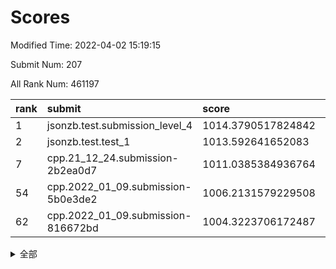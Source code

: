 # Scores

Modified Time: 2022-04-02 15:19:15

Submit Num: 207

All Rank Num: 461197

| rank |               submit               |       score        |       sigma        | pk_num |
| :--- | :--------------------------------- | :----------------- | :----------------- | :----- |
| 1    | jsonzb.test.submission_level_4     | 1014.3790517824842 | 0.8203344681518302 | 8912   |
| 2    | jsonzb.test.test_1                 | 1013.592641652083  | 0.804342521728423  | 8915   |
| 7    | cpp.21_12_24.submission-2b2ea0d7   | 1011.0385384936764 | 0.7626200781002708 | 8911   |
| 54   | cpp.2022_01_09.submission-5b0e3de2 | 1006.2131579229508 | 0.7259988675029364 | 8915   |
| 62   | cpp.2022_01_09.submission-816672bd | 1004.3223706172487 | 0.7156831696474181 | 8912   |


<details>
<summary>全部</summary>

| rank |                 submit                 |       score        |       sigma        | pk_num |
| :--- | :------------------------------------- | :----------------- | :----------------- | :----- |
| 1    | jsonzb.test.submission_level_4         | 1014.3790517824842 | 0.8203344681518302 | 8912   |
| 2    | jsonzb.test.test_1                     | 1013.592641652083  | 0.804342521728423  | 8915   |
| 3    | gobigger.level_3.submission_level_3_12 | 1011.5201288515213 | 0.7668922152211515 | 8915   |
| 4    | gobigger.level_3.submission_level_3_37 | 1011.2779028542446 | 0.7860910443503661 | 8908   |
| 5    | gobigger.level_3.submission_level_3_16 | 1011.1866153157177 | 0.7660855447093097 | 8914   |
| 6    | gobigger.level_3.submission_level_3_31 | 1011.0882868912217 | 0.7493715756148726 | 8905   |
| 7    | cpp.21_12_24.submission-2b2ea0d7       | 1011.0385384936764 | 0.7626200781002708 | 8911   |
| 8    | gobigger.level_3.submission_level_3_15 | 1010.9588361306743 | 0.78191220306258   | 8909   |
| 9    | gobigger.level_3.submission_level_3_19 | 1010.937568575148  | 0.7775326179633679 | 8910   |
| 10   | gobigger.level_3.submission_level_3_48 | 1010.8534768546194 | 0.7483397071723602 | 8911   |
| 11   | gobigger.level_3.submission_level_3_24 | 1010.6524303480696 | 0.7551640630460544 | 8911   |
| 12   | gobigger.level_3.submission_level_3_47 | 1010.6114533495689 | 0.762675299277689  | 8915   |
| 13   | gobigger.level_3.submission_level_3_20 | 1010.5811011155089 | 0.7659821609589517 | 8912   |
| 14   | gobigger.level_3.submission_level_3_2  | 1010.5706537676972 | 0.7563545654104089 | 8912   |
| 15   | gobigger.level_3.submission_level_3_17 | 1010.5612435652811 | 0.7540121257685283 | 8915   |
| 16   | gobigger.level_3.submission_level_3_13 | 1010.5147497869752 | 0.7444460246980493 | 8915   |
| 17   | gobigger.level_3.submission_level_3_35 | 1010.5014114063741 | 0.7746410334192347 | 8911   |
| 18   | gobigger.level_3.submission_level_3_25 | 1010.4622309400976 | 0.7801822734955257 | 8912   |
| 19   | gobigger.level_3.submission_level_3_5  | 1010.4464830287357 | 0.7701463775431227 | 8916   |
| 20   | gobigger.level_3.submission_level_3_32 | 1010.4316438678686 | 0.7629102254623217 | 8911   |
| 21   | gobigger.level_3.submission_level_3_22 | 1010.2978758333597 | 0.7701443382877318 | 8916   |
| 22   | gobigger.level_3.submission_level_3_42 | 1010.2868622360769 | 0.7742064940518772 | 8909   |
| 23   | gobigger.level_3.submission_level_3_8  | 1010.1526807902503 | 0.7600645910451954 | 8915   |
| 24   | gobigger.level_3.submission_level_3_4  | 1010.0821705649373 | 0.7411437890889921 | 8917   |
| 25   | gobigger.level_3.submission_level_3_44 | 1010.0566508521408 | 0.7467310285406344 | 8916   |
| 26   | gobigger.level_3.submission_level_3_7  | 1010.0080371089442 | 0.7548370273945293 | 8913   |
| 27   | gobigger.level_3.submission_level_3_30 | 1009.9745704790283 | 0.7572311388378018 | 8910   |
| 28   | gobigger.level_3.submission_level_3_33 | 1009.9126971378322 | 0.7565896539615667 | 8913   |
| 29   | gobigger.level_3.submission_level_3_27 | 1009.9108671903888 | 0.7490611852072293 | 8917   |
| 30   | gobigger.level_3.submission_level_3_40 | 1009.8436687372289 | 0.7363244060297945 | 8915   |
| 31   | gobigger.level_3.submission_level_3_38 | 1009.8337298578709 | 0.7456450736433746 | 8912   |
| 32   | gobigger.level_3.submission_level_3_34 | 1009.8316043350261 | 0.7554053780360599 | 8911   |
| 33   | gobigger.level_3.submission_level_3_45 | 1009.8191495470378 | 0.7223227882464608 | 8914   |
| 34   | gobigger.level_3.submission_level_3_10 | 1009.8152676163069 | 0.7462858642629054 | 8913   |
| 35   | gobigger.level_3.submission_level_3_23 | 1009.7806106632064 | 0.7682626896672353 | 8910   |
| 36   | gobigger.level_3.submission_level_3_11 | 1009.7235659507779 | 0.756543061541158  | 8915   |
| 37   | gobigger.level_3.submission_level_3_26 | 1009.6996602684034 | 0.7645732225176933 | 8916   |
| 38   | gobigger.level_3.submission_level_3_9  | 1009.6634281311169 | 0.7613695384516223 | 8915   |
| 39   | gobigger.level_3.submission_level_3_39 | 1009.5857345260641 | 0.7499522184986059 | 8907   |
| 40   | gobigger.level_3.submission_level_3_28 | 1009.4718734900939 | 0.7471020032869741 | 8913   |
| 41   | gobigger.level_3.submission_level_3_0  | 1009.3911908993828 | 0.7730072379916899 | 8917   |
| 42   | gobigger.level_3.submission_level_3_1  | 1009.30978746233   | 0.7568615448021102 | 8908   |
| 43   | gobigger.level_3.submission_level_3_14 | 1009.2796340149936 | 0.7607180313508962 | 8915   |
| 44   | gobigger.level_3.submission_level_3_43 | 1009.2577436707686 | 0.7581149167162541 | 8910   |
| 45   | gobigger.level_3.submission_level_3_41 | 1009.2479323835563 | 0.7450243244693082 | 8911   |
| 46   | gobigger.level_3.submission_level_3_29 | 1009.2255404538818 | 0.7367641235217063 | 8915   |
| 47   | gobigger.level_3.submission_level_3_49 | 1009.1208085451174 | 0.7445372352156407 | 8914   |
| 48   | gobigger.level_3.submission_level_3_46 | 1009.101730296591  | 0.7382259797477503 | 8912   |
| 49   | gobigger.level_3.submission_level_3_21 | 1008.9481368308781 | 0.7416619808102783 | 8912   |
| 50   | gobigger.level_3.submission_level_3_6  | 1008.9266637668208 | 0.7149864765788144 | 8915   |
| 51   | gobigger.level_3.submission_level_3_3  | 1008.6251828457291 | 0.7294958999754741 | 8910   |
| 52   | gobigger.level_3.submission_level_3_18 | 1007.9996112273662 | 0.7592427640332107 | 8908   |
| 53   | gobigger.level_3.submission_level_3_36 | 1007.6523693003176 | 0.7511294845465397 | 8910   |
| 54   | cpp.2022_01_09.submission-5b0e3de2     | 1006.2131579229508 | 0.7259988675029364 | 8915   |
| 55   | gobigger.level_1.submission_level_1_1  | 1005.1983278730846 | 0.7157902433596014 | 8913   |
| 56   | gobigger.level_1.submission_level_1_9  | 1004.7707487051877 | 0.7266511566926305 | 8910   |
| 57   | gobigger.level_1.submission_level_1_11 | 1004.62214151124   | 0.716928911690514  | 8913   |
| 58   | gobigger.level_1.submission_level_1_3  | 1004.5743550860204 | 0.7166901481124062 | 8910   |
| 59   | gobigger.level_1.submission_level_1_0  | 1004.5076579142614 | 0.7289742790374709 | 8915   |
| 60   | gobigger.level_1.submission_level_1_18 | 1004.3904100872682 | 0.7229471160592806 | 8920   |
| 61   | gobigger.level_1.submission_level_1_17 | 1004.3436093105661 | 0.7251853411189292 | 8911   |
| 62   | cpp.2022_01_09.submission-816672bd     | 1004.3223706172487 | 0.7156831696474181 | 8912   |
| 63   | gobigger.level_1.submission_level_1_2  | 1004.3090887467919 | 0.7194493507988325 | 8917   |
| 64   | gobigger.level_1.submission_level_1_46 | 1004.2933113088446 | 0.713495668947716  | 8913   |
| 65   | gobigger.level_1.submission_level_1_7  | 1004.2813292944468 | 0.721438092567277  | 8909   |
| 66   | gobigger.level_1.submission_level_1_20 | 1004.2207917310029 | 0.7143301121686529 | 8911   |
| 67   | gobigger.level_1.submission_level_1_41 | 1004.1751098059927 | 0.712787021828458  | 8908   |
| 68   | gobigger.level_1.submission_level_1_47 | 1003.983263230597  | 0.7176519714683574 | 8907   |
| 69   | gobigger.level_1.submission_level_1_22 | 1003.9340956950617 | 0.7158283272543104 | 8912   |
| 70   | gobigger.level_1.submission_level_1_44 | 1003.8859412945855 | 0.7227663283409717 | 8907   |
| 71   | gobigger.level_1.submission_level_1_49 | 1003.8857752511099 | 0.7180086339318449 | 8916   |
| 72   | gobigger.level_1.submission_level_1_14 | 1003.870555350185  | 0.7038598716183964 | 8915   |
| 73   | gobigger.level_1.submission_level_1_35 | 1003.716430892082  | 0.716861782525906  | 8914   |
| 74   | gobigger.level_1.submission_level_1_31 | 1003.6960086231068 | 0.7210186427601672 | 8903   |
| 75   | gobigger.level_1.submission_level_1_12 | 1003.6841050213408 | 0.711752553958148  | 8912   |
| 76   | gobigger.level_1.submission_level_1_29 | 1003.6681789071123 | 0.7197373390529282 | 8908   |
| 77   | gobigger.level_1.submission_level_1_45 | 1003.663607440219  | 0.7068454659889605 | 8914   |
| 78   | gobigger.level_1.submission_level_1_36 | 1003.6388672149487 | 0.7096936726144848 | 8912   |
| 79   | gobigger.level_1.submission_level_1_38 | 1003.6341433508097 | 0.7242785041404447 | 8910   |
| 80   | gobigger.level_1.submission_level_1_48 | 1003.4940638549202 | 0.7273734703102028 | 8909   |
| 81   | gobigger.level_1.submission_level_1_40 | 1003.4690164574017 | 0.7209798116503299 | 8909   |
| 82   | gobigger.level_1.submission_level_1_43 | 1003.4652125354044 | 0.71716379370466   | 8912   |
| 83   | gobigger.level_1.submission_level_1_28 | 1003.4565393760225 | 0.7084978481521763 | 8918   |
| 84   | gobigger.level_1.submission_level_1_27 | 1003.4545514121208 | 0.7186585885621409 | 8916   |
| 85   | gobigger.level_1.submission_level_1_26 | 1003.3048421972782 | 0.716125218133746  | 8913   |
| 86   | gobigger.level_1.submission_level_1_37 | 1003.274741229332  | 0.720218463073481  | 8912   |
| 87   | gobigger.level_1.submission_level_1_19 | 1003.0703619262442 | 0.7055375172495393 | 8912   |
| 88   | gobigger.level_1.submission_level_1_10 | 1003.02496838285   | 0.7171740984374725 | 8911   |
| 89   | gobigger.level_1.submission_level_1_4  | 1003.0202638916658 | 0.7176254099924011 | 8919   |
| 90   | gobigger.level_1.submission_level_1_34 | 1002.986060145684  | 0.7018446717635342 | 8914   |
| 91   | gobigger.level_1.submission_level_1_5  | 1002.9652113174619 | 0.7230972851092795 | 8910   |
| 92   | gobigger.level_1.submission_level_1_33 | 1002.9146563440879 | 0.7263598521480914 | 8913   |
| 93   | gobigger.level_1.submission_level_1_23 | 1002.8246197255762 | 0.7031703633690985 | 8911   |
| 94   | gobigger.level_1.submission_level_1_30 | 1002.7828187544108 | 0.7100528283498222 | 8913   |
| 95   | gobigger.level_1.submission_level_1_25 | 1002.7322575568943 | 0.7143654888295934 | 8912   |
| 96   | gobigger.level_1.submission_level_1_32 | 1002.6545216858698 | 0.7148309445298265 | 8917   |
| 97   | gobigger.level_1.submission_level_1_8  | 1002.5457401977392 | 0.717144159924756  | 8915   |
| 98   | gobigger.level_1.submission_level_1_16 | 1002.5100613978079 | 0.7156022545198302 | 8915   |
| 99   | gobigger.level_1.submission_level_1_6  | 1002.5051471505394 | 0.7079912020825477 | 8916   |
| 100  | gobigger.level_1.submission_level_1_21 | 1002.337648205152  | 0.7151596261038575 | 8914   |
| 101  | gobigger.level_1.submission_level_1_13 | 1002.1791119932843 | 0.7143409636390528 | 8913   |
| 102  | gobigger.level_1.submission_level_1_24 | 1001.9912885040989 | 0.7094041803386172 | 8912   |
| 103  | gobigger.level_1.submission_level_1_15 | 1001.9769217050772 | 0.71937370676951   | 8912   |
| 104  | gobigger.level_1.submission_level_1_42 | 1001.8002180787843 | 0.7165144021766916 | 8915   |
| 105  | gobigger.level_1.submission_level_1_39 | 1001.3646127586564 | 0.7110790453828739 | 8911   |
| 106  | gobigger.random.submission_random_29   | 997.6021943392891  | 0.70516756073062   | 8920   |
| 107  | gobigger.random.submission_random_12   | 997.3975941715461  | 0.6980920303432986 | 8909   |
| 108  | gobigger.random.submission_random_19   | 997.2014894989999  | 0.7129861614003934 | 8911   |
| 109  | gobigger.random.submission_random_10   | 997.0022333380144  | 0.701015834526268  | 8908   |
| 110  | gobigger.random.submission_random_31   | 996.8599990192658  | 0.7015716007374679 | 8907   |
| 111  | gobigger.random.submission_random_4    | 996.8125081855075  | 0.6941693643015225 | 8915   |
| 112  | gobigger.random.submission_random_2    | 996.7607232717115  | 0.7032439267477786 | 8906   |
| 113  | gobigger.random.submission_random_6    | 996.7083865381248  | 0.7113052124929903 | 8914   |
| 114  | gobigger.random.submission_random_48   | 996.6410333665333  | 0.7118899913018131 | 8917   |
| 115  | gobigger.random.submission_random_11   | 996.6353632198244  | 0.7100450458401799 | 8913   |
| 116  | gobigger.random.submission_random_1    | 996.6093738028271  | 0.7156028122154351 | 8912   |
| 117  | gobigger.random.submission_random_49   | 996.5853838025432  | 0.7135030481377634 | 8912   |
| 118  | gobigger.random.submission_random_36   | 996.5633476766292  | 0.7080000517040919 | 8914   |
| 119  | gobigger.random.submission_random_7    | 996.5219345397114  | 0.7143062245671729 | 8911   |
| 120  | gobigger.random.submission_random_21   | 996.4255059619678  | 0.7113371124522775 | 8914   |
| 121  | gobigger.random.submission_random_43   | 996.3611285233223  | 0.7072573091146523 | 8913   |
| 122  | gobigger.random.submission_random_3    | 996.3218094052841  | 0.7250017877989328 | 8916   |
| 123  | gobigger.random.submission_random_14   | 996.3130460293686  | 0.7031766899951756 | 8915   |
| 124  | gobigger.random.submission_random_9    | 996.289394523105   | 0.7187643009301139 | 8909   |
| 125  | gobigger.random.submission_random_5    | 996.2706083636277  | 0.7103474568377209 | 8911   |
| 126  | gobigger.random.submission_random_30   | 996.2070619313837  | 0.7170988313641024 | 8916   |
| 127  | gobigger.random.submission_random_37   | 996.1618485980692  | 0.727020213848731  | 8905   |
| 128  | gobigger.random.submission_random_24   | 996.107796596402   | 0.700927028820867  | 8907   |
| 129  | gobigger.random.submission_random_40   | 996.1038377426547  | 0.7009797776905797 | 8909   |
| 130  | gobigger.random.submission_random_26   | 996.097652563245   | 0.716708379821103  | 8909   |
| 131  | gobigger.random.submission_random_45   | 996.0814273447118  | 0.7187374552458918 | 8910   |
| 132  | gobigger.random.submission_random_23   | 996.0461339694127  | 0.7182865543228671 | 8917   |
| 133  | gobigger.random.submission_random_0    | 996.0080268538785  | 0.7145810839427705 | 8914   |
| 134  | gobigger.random.submission_random_22   | 995.9604585341015  | 0.7208269294497093 | 8913   |
| 135  | gobigger.random.submission_random_42   | 995.9133024200696  | 0.7168357240238763 | 8911   |
| 136  | gobigger.random.submission_random_18   | 995.8759593650746  | 0.7118997141285514 | 8910   |
| 137  | gobigger.random.submission_random_15   | 995.8577970075748  | 0.7148137265610433 | 8912   |
| 138  | gobigger.random.submission_random_44   | 995.8326287448841  | 0.7087334658641983 | 8917   |
| 139  | gobigger.random.submission_random_46   | 995.8307962915204  | 0.7257841238812826 | 8914   |
| 140  | gobigger.random.submission_random_27   | 995.8256675861331  | 0.7097459704469007 | 8911   |
| 141  | gobigger.random.submission_random_32   | 995.7736126061807  | 0.7151805133845709 | 8909   |
| 142  | gobigger.random.submission_random_8    | 995.7397381517956  | 0.7268635280600471 | 8913   |
| 143  | gobigger.random.submission_random_47   | 995.7292048990216  | 0.7123829708952395 | 8914   |
| 144  | gobigger.random.submission_random_33   | 995.715573810323   | 0.7117840522376824 | 8913   |
| 145  | gobigger.random.submission_random_17   | 995.7074641156287  | 0.7117494735442398 | 8917   |
| 146  | gobigger.random.submission_random_35   | 995.67959444318    | 0.7075386831728716 | 8912   |
| 147  | gobigger.random.submission_random_41   | 995.6562252283335  | 0.7189804126123454 | 8906   |
| 148  | gobigger.random.submission_random_16   | 995.5892440870157  | 0.7046448941717347 | 8915   |
| 149  | gobigger.random.submission_random_39   | 995.5123532243446  | 0.7039616414238931 | 8907   |
| 150  | gobigger.random.submission_random_13   | 995.4730452398604  | 0.7237138478663148 | 8910   |
| 151  | gobigger.random.submission_random_38   | 995.4688854892402  | 0.7131834694521978 | 8912   |
| 152  | gobigger.random.submission_random_20   | 995.4130840187363  | 0.7148077389873824 | 8910   |
| 153  | gobigger.random.submission_random_34   | 995.2628540970491  | 0.7219237286182315 | 8908   |
| 154  | gobigger.random.submission_random_25   | 995.0938906225491  | 0.7092772060118142 | 8917   |
| 155  | gobigger.random.submission_random_28   | 994.7443581148809  | 0.7145214479750244 | 8912   |
| 156  | gobigger.level_2.submission_level_2_35 | 994.4848156976124  | 0.7297759986504456 | 8915   |
| 157  | gobigger.level_2.submission_level_2_36 | 994.2094395476639  | 0.7146266342843997 | 8907   |
| 158  | gobigger.level_2.submission_level_2_19 | 993.5393211714421  | 0.7308926329372708 | 8917   |
| 159  | gobigger.level_2.submission_level_2_43 | 993.2514693280752  | 0.7344416128411402 | 8915   |
| 160  | gobigger.level_2.submission_level_2_32 | 993.0204711882799  | 0.7508924487858936 | 8912   |
| 161  | gobigger.level_2.submission_level_2_16 | 992.877628082558   | 0.7451747101565138 | 8908   |
| 162  | gobigger.level_2.submission_level_2_49 | 992.8264551912629  | 0.7395535872851186 | 8908   |
| 163  | gobigger.level_2.submission_level_2_41 | 992.798581536659   | 0.7415099818217785 | 8914   |
| 164  | gobigger.level_2.submission_level_2_27 | 992.7433049049097  | 0.7382176425141542 | 8911   |
| 165  | gobigger.level_2.submission_level_2_4  | 992.7216387361508  | 0.7357269163183752 | 8908   |
| 166  | gobigger.level_2.submission_level_2_5  | 992.5933459307427  | 0.7601883656115405 | 8907   |
| 167  | gobigger.level_2.submission_level_2_40 | 992.5158990836247  | 0.7352353252532545 | 8907   |
| 168  | gobigger.level_2.submission_level_2_3  | 992.4594619976001  | 0.7270473968081401 | 8915   |
| 169  | gobigger.level_2.submission_level_2_47 | 992.4053064674396  | 0.7563887987934783 | 8909   |
| 170  | gobigger.level_2.submission_level_2_11 | 992.3559366146807  | 0.739889603962325  | 8912   |
| 171  | gobigger.level_2.submission_level_2_18 | 992.3447854965203  | 0.7414093652088594 | 8911   |
| 172  | gobigger.level_2.submission_level_2_37 | 992.3169832453914  | 0.763006890965659  | 8910   |
| 173  | gobigger.level_2.submission_level_2_12 | 992.2533614885075  | 0.7560019975857938 | 8912   |
| 174  | gobigger.level_2.submission_level_2_46 | 992.2060662336194  | 0.7497133429497697 | 8910   |
| 175  | gobigger.level_2.submission_level_2_15 | 992.1831003020112  | 0.7516712487269881 | 8906   |
| 176  | gobigger.level_2.submission_level_2_34 | 992.1661623202151  | 0.7401376797835614 | 8909   |
| 177  | gobigger.level_2.submission_level_2_28 | 992.0991426695041  | 0.752129529442084  | 8916   |
| 178  | gobigger.level_2.submission_level_2_7  | 992.0426849181688  | 0.7363994764267995 | 8913   |
| 179  | gobigger.level_2.submission_level_2_30 | 992.0162832363347  | 0.7455851925424066 | 8911   |
| 180  | gobigger.level_2.submission_level_2_25 | 991.9566074707611  | 0.7434125463388099 | 8912   |
| 181  | gobigger.level_2.submission_level_2_24 | 991.7716030740334  | 0.7647711193398293 | 8912   |
| 182  | gobigger.level_2.submission_level_2_39 | 991.6878618267456  | 0.7587801983697194 | 8912   |
| 183  | gobigger.level_2.submission_level_2_1  | 991.6785961503307  | 0.7506998185456578 | 8909   |
| 184  | gobigger.level_2.submission_level_2_29 | 991.627067905921   | 0.7515898319941299 | 8912   |
| 185  | gobigger.level_2.submission_level_2_31 | 991.6082114794449  | 0.7626476807837995 | 8911   |
| 186  | gobigger.level_2.submission_level_2_21 | 991.4954762283735  | 0.7608101168244966 | 8912   |
| 187  | gobigger.level_2.submission_level_2_26 | 991.424751469818   | 0.7664356701580395 | 8911   |
| 188  | gobigger.level_2.submission_level_2_33 | 991.4180980326403  | 0.7463076891166331 | 8910   |
| 189  | gobigger.level_2.submission_level_2_20 | 991.4124376244528  | 0.7627656632112177 | 8909   |
| 190  | gobigger.level_2.submission_level_2_14 | 991.3817449020239  | 0.7634542866203728 | 8913   |
| 191  | gobigger.level_2.submission_level_2_8  | 991.3322339984866  | 0.7522653796954333 | 8904   |
| 192  | gobigger.level_2.submission_level_2_48 | 991.3186297665501  | 0.7750867272817358 | 8909   |
| 193  | gobigger.level_2.submission_level_2_10 | 991.31542985062    | 0.7444584419457646 | 8911   |
| 194  | gobigger.level_2.submission_level_2_0  | 991.2953331980931  | 0.7384405145421054 | 8911   |
| 195  | gobigger.level_2.submission_level_2_22 | 991.278988925793   | 0.7744686974039006 | 8913   |
| 196  | gobigger.level_2.submission_level_2_42 | 991.1974740182307  | 0.7722337013068222 | 8915   |
| 197  | gobigger.level_2.submission_level_2_45 | 991.0584885489232  | 0.743624791978499  | 8915   |
| 198  | gobigger.level_2.submission_level_2_44 | 990.9787497306833  | 0.772641790250655  | 8909   |
| 199  | gobigger.level_2.submission_level_2_23 | 990.9356575802225  | 0.7639667526362414 | 8910   |
| 200  | gobigger.level_2.submission_level_2_6  | 990.8038303473132  | 0.7576681397479809 | 8912   |
| 201  | gobigger.level_2.submission_level_2_38 | 990.7338023312359  | 0.7744710111939881 | 8914   |
| 202  | gobigger.level_2.submission_level_2_13 | 990.6324429198451  | 0.7750917813376517 | 8910   |
| 203  | gobigger.level_2.submission_level_2_2  | 990.4654042542173  | 0.8016412650151525 | 8910   |
| 204  | gobigger.level_2.submission_level_2_9  | 990.4092384539381  | 0.7774775513299168 | 8910   |
| 205  | gobigger.level_2.submission_level_2_17 | 989.4048446597449  | 0.7690449031573591 | 8914   |
| 206  | gobigger.none.submission_none_0        | 979.0277834186128  | 1.388519532240975  | 8911   |
| 207  | gobigger.none.submission_none_1        | 973.9842123618732  | 1.7996201235700338 | 8915   |

</details>